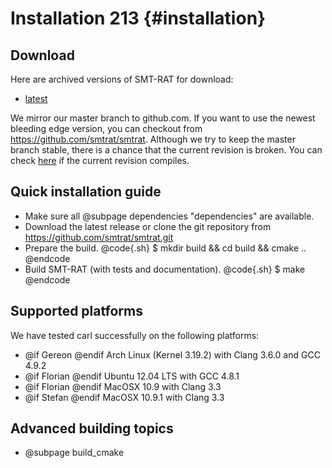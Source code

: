 Installation 213 {#installation}
=======

Download
--------
Here are archived versions of SMT-RAT for download:
- [latest](https://github.com/smtrat/smtrat/releases)

We mirror our master branch to github.com. If you want to use the newest bleeding edge version, you can checkout from https://github.com/smtrat/smtrat.
Although we try to keep the master branch stable, there is a chance that the current revision is broken.
You can check [here](https://travis-ci.org/smtrat/smtrat/builds) if the current revision compiles.

Quick installation guide
--------------------------------------------
- Make sure all @subpage dependencies "dependencies" are available.
- Download the latest release or clone the git repository from https://github.com/smtrat/smtrat.git
- Prepare the build.
@code{.sh}
$ mkdir build && cd build && cmake ..
@endcode
- Build SMT-RAT (with tests and documentation).
@code{.sh}
$ make
@endcode
 
Supported platforms
--------------------------------------------
We have tested carl successfully on the following platforms:

- @if Gereon @endif     Arch Linux (Kernel 3.19.2) with Clang 3.6.0 and GCC 4.9.2
- @if Florian @endif    Ubuntu 12.04 LTS with GCC 4.8.1
- @if Florian @endif    MacOSX 10.9 with Clang 3.3
- @if Stefan @endif		MacOSX 10.9.1 with Clang 3.3

Advanced building topics
--------------------------------------------
- @subpage build_cmake
